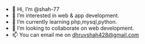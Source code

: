 - 👋 Hi, I’m @shah-77
- 👀 I’m interested in web & app development.
- 🌱 I’m currently learning php,mysql,python.
- 💞️ I’m looking to collaborate on web development.
- 📫 You can email me on dhruvshah428@gmail.com

<!---
shah-77/shah-77 is a ✨ special ✨ repository because its `README.md` (this file) appears on your GitHub profile.
You can click the Preview link to take a look at your changes.
--->
